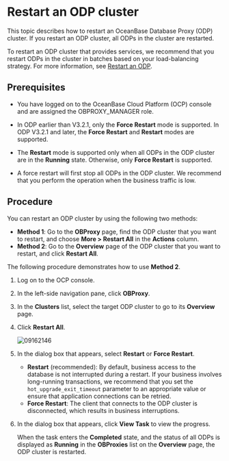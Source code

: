 # Restart an ODP cluster

This topic describes how to restart an OceanBase Database Proxy (ODP) cluster. If you restart an ODP cluster, all ODPs in the cluster are restarted.

To restart an ODP cluster that provides services, we recommend that you restart ODPs in the cluster in batches based on your load-balancing strategy. For more information, see [Restart an ODP](../400.manage-a-obproxy-server/400.restart-an-obproxy.md).

## Prerequisites

* You have logged on to the OceanBase Cloud Platform (OCP) console and are assigned the OBPROXY_MANAGER role.

* In ODP earlier than V3.2.1, only the **Force Restart** mode is supported. In ODP V3.2.1 and later, the **Force Restart** and **Restart** modes are supported.

* The **Restart** mode is supported only when all ODPs in the ODP cluster are in the **Running** state. Otherwise, only **Force Restart** is supported.

* A force restart will first stop all ODPs in the ODP cluster. We recommend that you perform the operation when the business traffic is low.

## Procedure

You can restart an ODP cluster by using the following two methods:

* **Method 1**: Go to the **OBProxy** page, find the ODP cluster that you want to restart, and choose **More > Restart All** in the **Actions** column.
* **Method 2**: Go to the **Overview** page of the ODP cluster that you want to restart, and click **Restart All**.

The following procedure demonstrates how to use **Method 2**.

1. Log on to the OCP console.

2. In the left-side navigation pane, click **OBProxy**.

3. In the **Clusters** list, select the target ODP cluster to go to its **Overview** page.

4. Click **Restart All**.

   ![09162146](https://obbusiness-private.oss-cn-shanghai.aliyuncs.com/doc/img/ocp/422-en/%E5%85%A8%E9%83%A8%E9%87%8D%E5%90%AF1.png)

5. In the dialog box that appears, select **Restart** or **Force Restart**.

   * **Restart** (recommended): By default, business access to the database is not interrupted during a restart. If your business involves long-running transactions, we recommend that you set the `hot_upgrade_exit_timeout` parameter to an appropriate value or ensure that application connections can be retried.
   * **Force Restart**: The client that connects to the ODP cluster is disconnected, which results in business interruptions.

6. In the dialog box that appears, click **View Task** to view the progress.

   When the task enters the **Completed** state, and the status of all ODPs is displayed as **Running** in the **OBProxies** list on the **Overview** page, the ODP cluster is restarted.
